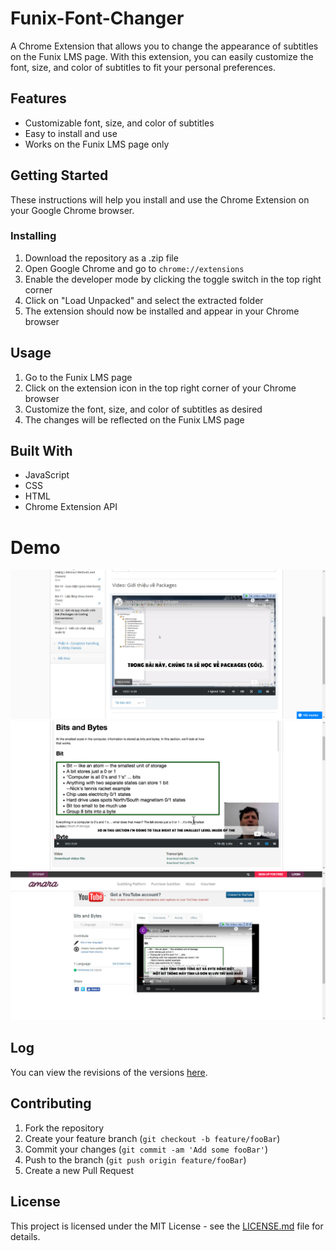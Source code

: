 # Funix-Font-Changer
A Chrome Extension that allows you to change the appearance of subtitles on the Funix LMS page. With this extension, you can easily customize the font, size, and color of subtitles to fit your personal preferences.

## Features

- Customizable font, size, and color of subtitles
- Easy to install and use
- Works on the Funix LMS page only

## Getting Started

These instructions will help you install and use the Chrome Extension on your Google Chrome browser.

### Installing

1. Download the repository as a .zip file
2. Open Google Chrome and go to `chrome://extensions`
3. Enable the developer mode by clicking the toggle switch in the top right corner
4. Click on "Load Unpacked" and select the extracted folder
5. The extension should now be installed and appear in your Chrome browser

## Usage

1. Go to the Funix LMS page
2. Click on the extension icon in the top right corner of your Chrome browser
3. Customize the font, size, and color of subtitles as desired
4. The changes will be reflected on the Funix LMS page

## Built With

- JavaScript
- CSS
- HTML
- Chrome Extension API

# Demo

![](https://github.com/DAN3002/Funix-Font-Changer/blob/master/Demo/Demo1.jpg)
![](https://github.com/DAN3002/Funix-Font-Changer/blob/master/Demo/Demo2.jpg)
![](https://github.com/DAN3002/Funix-Font-Changer/blob/master/Demo/Demo3.jpg)

## Log
You can view the revisions of the versions [here](https://github.com/DAN3002/Funix-Font-Changer/blob/master/Change%20Log.md).

## Contributing

1. Fork the repository
2. Create your feature branch (`git checkout -b feature/fooBar`)
3. Commit your changes (`git commit -am 'Add some fooBar'`)
4. Push to the branch (`git push origin feature/fooBar`)
5. Create a new Pull Request

## License

This project is licensed under the MIT License - see the [LICENSE.md](LICENSE.md) file for details.
